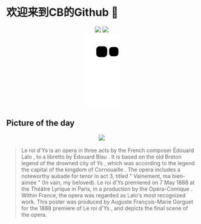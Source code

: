 
# 欢迎来到CB的Github 👋

<div align="center">
  <img height="137px" src="https://github-readme-stats.vercel.app/api?username=SuperCB&show_icons=true&theme=radical" />
  <img height="137px" src="https://github-readme-stats.vercel.app/api/top-langs/?username=SuperCB&hide_title=true&hide_border=true&layout=compact&langs_count=6&text_color=000&icon_color=fff" />
</div>


<div align="center">
    <img src="./contribution-snake/github-contribution-grid-snake.svg" />
</div>



## Picture of the day
<div align="center">
  <img width=400px src="https://upload.wikimedia.org/wikipedia/commons/thumb/1/16/Auguste_Fran%C3%A7ois-Marie_Gorguet_-_poster_for_the_premi%C3%A8re_performance_of_%C3%89douard_Lalo%27s_Le_roi_d%27Ys_%281888%29.jpg/525px-Auguste_Fran%C3%A7ois-Marie_Gorguet_-_poster_for_the_premi%C3%A8re_performance_of_%C3%89douard_Lalo%27s_Le_roi_d%27Ys_%281888%29.jpg" />
</div>

>Le roi d'Ys  is an opera in three acts by the French composer  Édouard Lalo , to a  libretto  by  Édouard Blau . It is based on the old  Breton  legend of the drowned city of  Ys , which was according to the legend the capital of the kingdom of  Cornouaille . The opera includes a noteworthy  aubade  for tenor in act 3, titled " Vainement, ma bien-aimée " (In vain, my beloved).  Le roi d'Ys  premiered on 7 May 1888 at the  Théâtre Lyrique  in Paris, in a production by the  Opéra-Comique . Within France, the opera was regarded as Lalo's most recognized work. This poster was produced by Auguste François-Marie Gorguet  for the 1888 premiere of  Le roi d'Ys , and depicts the final scene of the opera.


